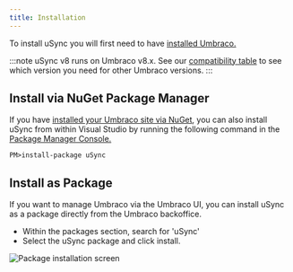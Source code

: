 ```yaml
---
title: Installation
---
```


To install uSync you will first need to have [installed Umbraco.](https://docs.umbraco.com/umbraco-cms/fundamentals/setup/install)

:::note
uSync v8 runs on Umbraco v8.x. See our [compatibility table](versions) to see which version you need for other Umbraco versions. 
:::


## Install via NuGet Package Manager 
If you have [installed your Umbraco site via NuGet](https://our.umbraco.com/documentation/Fundamentals/Setup/Install/install-umbraco-with-nuget), you can also install uSync from within Visual Studio by running the following command in the [Package Manager Console.](https://docs.microsoft.com/en-us/nuget/consume-packages/install-use-packages-powershell)

```cli
PM>install-package uSync
```

## Install as Package 
If you want to manage Umbraco via the Umbraco UI, you can install uSync as a package directly from the Umbraco backoffice. 

- Within the packages section, search for 'uSync' 
- Select the uSync package and click install.

![Package installation screen](package-install.png)
 
